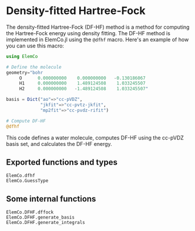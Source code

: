 # Density-fitted Hartree-Fock

The density-fitted Hartree-Fock (DF-HF) method is a method for computing
the Hartree-Fock energy using density fitting. The DF-HF method is
implemented in ElemCo.jl using the `@dfhf` macro. Here's an example of
how you can use this macro:

```julia
using ElemCo

# Define the molecule
geometry="bohr
     O      0.000000000    0.000000000   -0.130186067
     H1     0.000000000    1.489124508    1.033245507
     H2     0.000000000   -1.489124508    1.033245507"

basis = Dict("ao"=>"cc-pVDZ",
             "jkfit"=>"cc-pvtz-jkfit",
             "mp2fit"=>"cc-pvdz-rifit")

# Compute DF-HF
@dfhf
```

This code defines a water molecule, computes DF-HF using the cc-pVDZ
basis set, and calculates the DF-HF energy.

## Exported functions and types
  
```@docs
ElemCo.dfhf
ElemCo.GuessType
``` 

## Some internal functions

```@docs
ElemCo.DFHF.dffock
ElemCo.DFHF.generate_basis
ElemCo.DFHF.generate_integrals
```